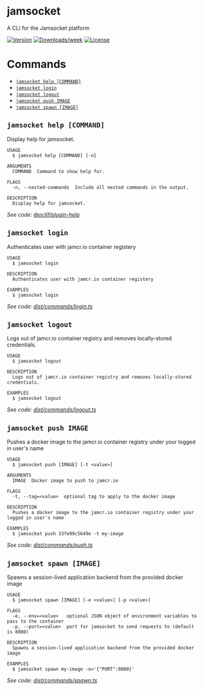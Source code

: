 jamsocket
=========

A CLI for the Jamsocket platform

[![Version](https://img.shields.io/npm/v/jamsocket)](https://npmjs.org/package/jamsocket)
[![Downloads/week](https://img.shields.io/npm/dw/jamsocket)](https://npmjs.org/package/jamsocket)
[![License](https://img.shields.io/npm/l/jamsocket)](https://github.com/drifting-in-space/jamsocket-cli/blob/main/LICENSE)

# Commands
<!-- commands -->
* [`jamsocket help [COMMAND]`](#jamsocket-help-command)
* [`jamsocket login`](#jamsocket-login)
* [`jamsocket logout`](#jamsocket-logout)
* [`jamsocket push IMAGE`](#jamsocket-push-image)
* [`jamsocket spawn [IMAGE]`](#jamsocket-spawn-image)

## `jamsocket help [COMMAND]`

Display help for jamsocket.

```
USAGE
  $ jamsocket help [COMMAND] [-n]

ARGUMENTS
  COMMAND  Command to show help for.

FLAGS
  -n, --nested-commands  Include all nested commands in the output.

DESCRIPTION
  Display help for jamsocket.
```

_See code: [@oclif/plugin-help](https://github.com/oclif/plugin-help/blob/v5.1.11/src/commands/help.ts)_

## `jamsocket login`

Authenticates user with jamcr.io container registery

```
USAGE
  $ jamsocket login

DESCRIPTION
  Authenticates user with jamcr.io container registery

EXAMPLES
  $ jamsocket login
```

_See code: [dist/commands/login.ts](https://github.com/drifting-in-space/jamsocket-cli/blob/v0.0.9/dist/commands/login.ts)_

## `jamsocket logout`

Logs out of jamcr.io container registry and removes locally-stored credentials.

```
USAGE
  $ jamsocket logout

DESCRIPTION
  Logs out of jamcr.io container registry and removes locally-stored credentials.

EXAMPLES
  $ jamsocket logout
```

_See code: [dist/commands/logout.ts](https://github.com/drifting-in-space/jamsocket-cli/blob/v0.0.9/dist/commands/logout.ts)_

## `jamsocket push IMAGE`

Pushes a docker image to the jamcr.io container registry under your logged in user's name

```
USAGE
  $ jamsocket push [IMAGE] [-t <value>]

ARGUMENTS
  IMAGE  Docker image to push to jamcr.io

FLAGS
  -t, --tag=<value>  optional tag to apply to the docker image

DESCRIPTION
  Pushes a docker image to the jamcr.io container registry under your logged in user's name

EXAMPLES
  $ jamsocket push 33fe99c5649e -t my-image
```

_See code: [dist/commands/push.ts](https://github.com/drifting-in-space/jamsocket-cli/blob/v0.0.9/dist/commands/push.ts)_

## `jamsocket spawn [IMAGE]`

Spawns a session-lived application backend from the provided docker image

```
USAGE
  $ jamsocket spawn [IMAGE] [-e <value>] [-p <value>]

FLAGS
  -e, --env=<value>   optional JSON object of environment variables to pass to the container
  -p, --port=<value>  port for jamsocket to send requests to (default is 8080)

DESCRIPTION
  Spawns a session-lived application backend from the provided docker image

EXAMPLES
  $ jamsocket spawn my-image -e='{"PORT":8080}'
```

_See code: [dist/commands/spawn.ts](https://github.com/drifting-in-space/jamsocket-cli/blob/v0.0.9/dist/commands/spawn.ts)_
<!-- commandsstop -->
